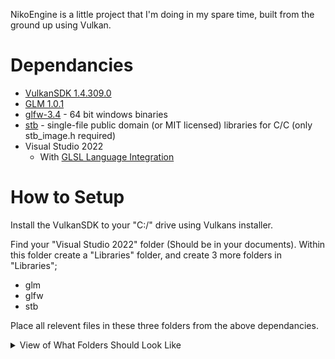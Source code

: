 NikoEngine is a little project that I'm doing in my spare time, built from the ground up using Vulkan.

# Dependancies
- [VulkanSDK 1.4.309.0](https://vulkan.lunarg.com/sdk/home)
- [GLM 1.0.1](https://github.com/g-truc/glm)
- [glfw-3.4](https://www.glfw.org/download.html) - 64 bit windows binaries
- [stb](https://github.com/nothings/stb) - single-file public domain (or MIT licensed) libraries for C/C (only stb_image.h required)
- Visual Studio 2022
    - With [GLSL Language Integration](https://marketplace.visualstudio.com/items?itemName=DanielScherzer.GLSL2022)

# How to Setup
Install the VulkanSDK to your "C:/" drive using Vulkans installer.

Find your "Visual Studio 2022" folder (Should be in your documents).
Within this folder create a "Libraries" folder, and create 3 more folders in "Libraries";
- glm
- glfw
- stb

Place all relevent files in these three folders from the above dependancies.

<details>
<summary>View of What Folders Should Look Like</summary>
    
![Shows the glfw library](./ImagesForMarkdown/GLFWLibrary.png)

![Shows the glm library](./ImagesForMarkdown/GLMLibrary.png)

![Shows the stb library](./ImagesForMarkdown/STBLibrary.png)
</details>
